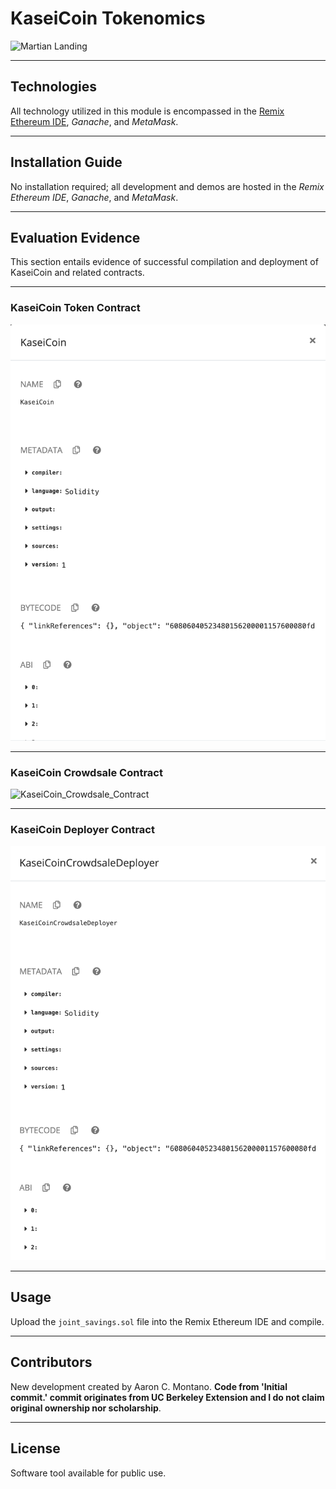 # KaseiCoin Tokenomics 

![Martian Landing](./Images/smart_contract.jpeg)

---

## Technologies

All technology utilized in this module is encompassed in the [Remix Ethereum IDE](https://remix-project.org/), _Ganache_, and _MetaMask_. 

---

## Installation Guide

No installation required; all development and demos are hosted in the _Remix Ethereum IDE_, _Ganache_, and _MetaMask_.

---

## Evaluation Evidence 

This section entails evidence of successful compilation and deployment of KaseiCoin and related contracts.

---

### KaseiCoin Token Contract 

![KaseiCoin Token Contract](./Images/KaseiCoin_Token_Contract.png)

---

### KaseiCoin Crowdsale Contract

![KaseiCoin_Crowdsale_Contract](./Images/KaseiCoin_Crowdsale_Contract)

---

### KaseiCoin Deployer Contract 

![KaseiCoin_Deployer_Contract](./Images/KaseiCoin_Deployer_Contract.png)

---


## Usage

Upload the `joint_savings.sol` file into the Remix Ethereum IDE and compile. 

---

## Contributors

New development created by Aaron C. Montano. **Code from 'Initial commit.' commit originates from UC Berkeley Extension and I do not claim original ownership nor scholarship**.

---

## License

Software tool available for public use. 
